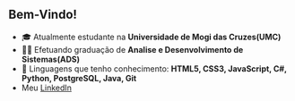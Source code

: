 ## Bem-Vindo!

- 🎓 Atualmente estudante na **Universidade de Mogi das Cruzes(UMC)**
- 👨‍🎓 Efetuando graduação de **Analise e Desenvolvimento de Sistemas(ADS)**
- 📕 Linguagens que tenho conhecimento: **HTML5, CSS3, JavaScript, C#, Python, PostgreSQL, Java, Git**
- Meu <a href="https://www.linkedin.com/in/lucas-santos-191577202/">LinkedIn</a>
